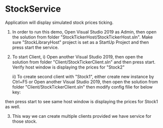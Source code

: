 # StockService
Application will display simulated stock prices ticking.

1) In order to run this demo, Open Visual Studio 2019 as Admin, then open the solution from folder "StockTickerHost/StockTickerHost.sln". Make sure "StockLibraryHost" project is set as a StartUp Project and then press start the service.

2) To start Client,
    i) Open another Visual Studio 2019, then open the solution from folder "Client/StockTickerClient.sln" and then press start. Verify host window is displaying the prices for "Stock2"

    ii) To create second client with "Stock1", either create new instance by Ctrl+F5 or Open another Visual Studio 2019, then open the    solution from folder "Client/StockTickerClient.sln" then modify config filie for below key:
 <add key="stockName" value="Stock1"/>

   then press start to see same host window is displaying the prices for Stock1 as well.

3) This way we can create multiple clients provided we have service for those stock.
